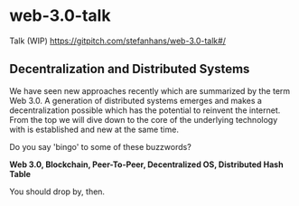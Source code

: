 # web-3.0-talk
Talk (WIP) https://gitpitch.com/stefanhans/web-3.0-talk#/

## Decentralization and Distributed Systems

We have seen new approaches recently which are summarized by the term Web 3.0. A generation of distributed systems emerges and makes a decentralization possible which has the potential to reinvent the internet. 
From the top we will dive down to the core of the underlying technology with is established and new at the same time.

Do you say 'bingo' to some of these buzzwords?

**Web 3.0, Blockchain, Peer-To-Peer, Decentralized OS, Distributed Hash Table**

You should drop by, then.
